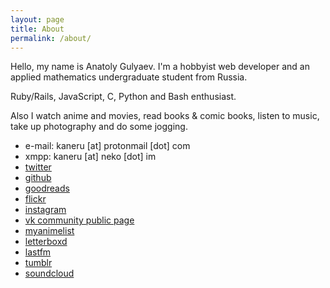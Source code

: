 ```yaml
---
layout: page
title: About
permalink: /about/
---
```


Hello, my name is Anatoly Gulyaev. I'm a hobbyist web developer and an applied mathematics undergraduate student from Russia.

Ruby/Rails, JavaScript, C, Python and Bash enthusiast.

Also I watch anime and movies, read books & comic books, listen to music, take up photography and do some jogging.

- e-mail: kaneru [at] protonmail [dot] com
- xmpp: kaneru [at] neko [dot] im
- [twitter](https://twitter.com/kaneru__)
- [github](https://github.com/kaneru)
- [goodreads](https://www.goodreads.com/kaneru)
- [flickr](https://www.flickr.com/photos/kaneru)
- [instagram](https://www.instagram.com/kaneru_)
- [vk community public page](https://vk.com/asian_architecture)
- [myanimelist](https://myanimelist.net/animelist/kaneru_)
- [letterboxd](https://letterboxd.com/kaneru/)
- [lastfm](https://www.last.fm/user/kaneru_)
- [tumblr](https://asjkhdjs.tumblr.com)
- [soundcloud](https://soundcloud.com/kaneru)
